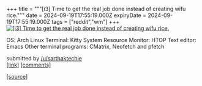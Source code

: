 +++
title = """[i3] Time to get the real job done instead of creating wifu rice."""
date = 2024-09-19T17:55:19.000Z
expiryDate = 2024-09-19T17:55:19.000Z
tags = ["reddit","wm"]
+++
[![[i3] Time to get the real job done instead of creating wifu rice.](https://preview.redd.it/ls5jl3rc1tpd1.png?width=640&crop=smart&auto=webp&s=33247e2eb9d5841671e7862e42132efa251dd584 "[i3] Time to get the real job done instead of creating wifu rice.")](https://www.reddit.com/r/unixporn/comments/1fkr6b9/i3_time_to_get_the_real_job_done_instead_of/)

OS: Arch Linux Terminal: Kitty System Resource Monitor: HTOP Text editor: Emacs Other terminal programs: CMatrix, Neofetch and pfetch

submitted by [/u/sarthaktechie](https://www.reddit.com/user/sarthaktechie)  
[\[link\]](https://i.redd.it/ls5jl3rc1tpd1.png) [\[comments\]](https://www.reddit.com/r/unixporn/comments/1fkr6b9/i3_time_to_get_the_real_job_done_instead_of/)

[[source]](https://www.reddit.com/r/unixporn/comments/1fkr6b9/i3_time_to_get_the_real_job_done_instead_of/)
